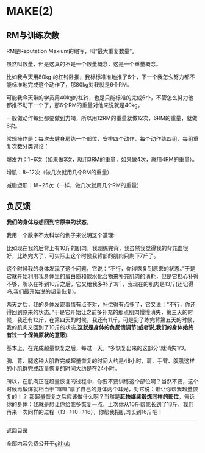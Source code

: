 # MAKE(2)

## **RM与训练次数**
RM是Reputation Maxium的缩写，叫“最大重复数量”。

虽然叫数量，但是这真的不是一个数量概念，这是一个重量概念。

比如我今天用80kg 的杠铃卧推，我标标准准地推了6个，下一个我怎么努力都不能标准地完成这个动作了，那80kg对我就是6个RM。

可能我今天带的学员用40kg的杠铃，也是只能标准的完成6个，不管怎么努力他都推不动下一个了，那6个RM的重量对他来说就是40kg。

一般做动作每组都要做到力竭，所以用12RM的重量就做12次，6RM的重量，就做6次。

常规操作是：每次去健身房练一个部位，安排四个动作，每个动作练四组，每组重复次数分类讨论：

爆发力：1~6次（如果做3次，就用3RM的重量，如果做4次，就用4RM的重量）。

增肌：8~12次（做几次就用几个RM的重量）

减脂塑形：18~25次（一样，做几次就用几个RM的重量）
## **负反馈**

**我们的身体总想回到它原来的状态**。

我用一个数字不太科学的例子来说明这个道理:

比如现在我的后背上有10斤的肌肉，我刚练完背，我虽然我觉得我的背充血很好，比练完大了，可实际上这个时候我背部的肌肉只剩下7斤了。

这个时候我的身体发现了这个问题，它说：“不行，你得恢复到原来的状态。”于是它就开始利用我身体里的蛋白质和碳水化合物来补充肌肉的消耗，但是它担心补得不够，所以在补到10斤之后，它又给我多补了3斤，我现在的肌肉是13斤(还记得吗,我们最开始说的超量恢复)。

两天之后，我的身体发现事情有点不对，补偿得有点多了，它又说：“不行，你还得回到原来的状态。”于是它开始让之前多补充的那点肌肉慢慢消失，第三天的时候，我还有12斤，在第四天的时候，我还有11斤，可是到了练完背第五天的时候，我的肌肉又回到了10斤的状态,**这就是身体的负反馈调节**(**或者说,我们的身体始终有过一个保持原状的意愿**).

基本上，在完成超量恢复之后，每过一天，“多恢复出来的这部分”就消失1/3。

胸、背、腿这种大肌群完成超量恢复的时间大约是48小时，肩、手臂、腹肌这样的小肌群完成超量恢复的时间大约是在24小时。

所以，在肌肉正在超量恢复的过程中，你要不要训练这个部位啊？当然不要，这个时候再锻炼就相当于“哐哐”扇了自己的身体两个耳光，对它说：谁让你帮我超量恢复的！？
那超量恢复之后应该做什么啊？当然是**赶快继续锻炼同样的部位**，告诉你的身体：我就是想让你给我多恢复一点，上次你从10斤帮我长到了13斤，我们再来一次同样的过程（13-->10-->16），你帮我把肌肉长到16斤吧！

---

[返回目录](https://caoxucarlos.github.io/)

全部内容免费公开于[github](https://github.com/caoxuCarlos/a-fitness-guide-for-college-students)                     